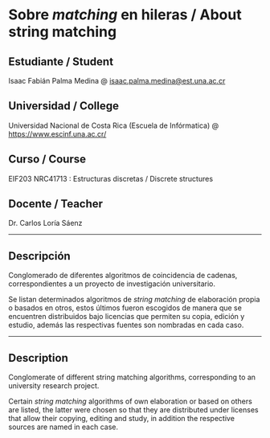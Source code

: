 # Sobre *matching* en hileras / About string matching

## Estudiante / Student

Isaac Fabián Palma Medina @ isaac.palma.medina@est.una.ac.cr

## Universidad / College

Universidad Nacional de Costa Rica (Escuela de Infórmatica) @ https://www.escinf.una.ac.cr/

## Curso / Course

EIF203 NRC41713 : Estructuras discretas / Discrete structures

## Docente / Teacher

Dr. Carlos Loría Sáenz

***

## Descripción

Conglomerado de diferentes algoritmos de coincidencia de cadenas, correspondientes a un proyecto de investigación universitario.

Se listan determinados algoritmos de *string matching* de elaboración propia o basados en otros, estos últimos fueron escogidos de manera que se encuentren distribuidos bajo licencias que permiten su copia, edición y estudio, además las respectivas fuentes son nombradas en cada caso.

***

## Description

Conglomerate of different string matching algorithms, corresponding to an university research project.

Certain *string matching* algorithms of own elaboration or based on others are listed, the latter were chosen so that they are distributed under licenses that allow their copying, editing and study, in addition the respective sources are named in each case.